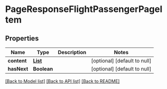 # PageResponseFlightPassengerPageItem

## Properties

| Name        | Type                                   | Description | Notes                        |
| ----------- | -------------------------------------- | ----------- | ---------------------------- |
| **content** | [**List**](FlightPassengerPageItem.md) |             | [optional] [default to null] |
| **hasNext** | **Boolean**                            |             | [optional] [default to null] |

[[Back to Model list]](../README.md#documentation-for-models) [[Back to API list]](../README.md#documentation-for-api-endpoints) [[Back to README]](../README.md)
